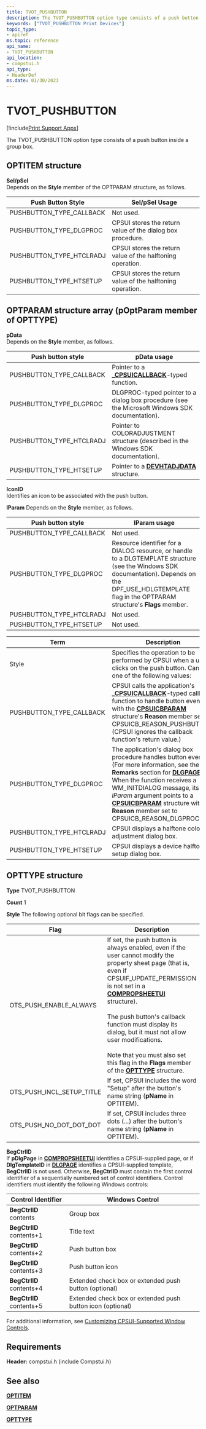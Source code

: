 ```yaml
---
title: TVOT_PUSHBUTTON
description: The TVOT_PUSHBUTTON option type consists of a push button inside a group box.
keywords: ["TVOT_PUSHBUTTON Print Devices"]
topic_type:
- apiref
ms.topic: reference
api_name:
- TVOT_PUSHBUTTON
api_location:
- compstui.h
api_type:
- HeaderDef
ms.date: 01/30/2023
---
```


# TVOT_PUSHBUTTON

[!include[Print Support Apps](../includes/print-support-apps.md)]

The TVOT_PUSHBUTTON option type consists of a push button inside a group box.

## OPTITEM structure  

**Sel/pSel**  
Depends on the **Style** member of the OPTPARAM structure, as follows.

| Push Button Style | Sel/pSel Usage |
|--|--|
| PUSHBUTTON_TYPE_CALLBACK | Not used. |
| PUSHBUTTON_TYPE_DLGPROC | CPSUI stores the return value of the dialog box procedure. |
| PUSHBUTTON_TYPE_HTCLRADJ | CPSUI stores the return value of the halftoning operation. |
| PUSHBUTTON_TYPE_HTSETUP | CPSUI stores the return value of the halftoning operation. |

## OPTPARAM structure array (pOptParam member of OPTTYPE)

**pData**  
Depends on the **Style** member, as follows.

| Push button style | pData usage |
|--|--|
| PUSHBUTTON_TYPE_CALLBACK | Pointer to a [**_CPSUICALLBACK**](/windows-hardware/drivers/ddi/compstui/nc-compstui-_cpsuicallback)-typed function. |
| PUSHBUTTON_TYPE_DLGPROC | DLGPROC-typed pointer to a dialog box procedure (see the Microsoft Windows SDK documentation). |
| PUSHBUTTON_TYPE_HTCLRADJ | Pointer to COLORADJUSTMENT structure (described in the Windows SDK documentation). |
| PUSHBUTTON_TYPE_HTSETUP | Pointer to a [**DEVHTADJDATA**](/windows/win32/api/winddi/ns-winddi-devhtadjdata) structure. |

**IconID**  
Identifies an icon to be associated with the push button.

**lParam**
Depends on the **Style** member, as follows.

| Push button style | lParam usage |
|--|--|
| PUSHBUTTON_TYPE_CALLBACK | Not used. |
| PUSHBUTTON_TYPE_DLGPROC | Resource identifier for a DIALOG resource, or handle to a DLGTEMPLATE structure (see the Windows SDK documentation). Depends on the DPF_USE_HDLGTEMPLATE flag in the OPTPARAM structure's **Flags** member. |
| PUSHBUTTON_TYPE_HTCLRADJ | Not used. |
| PUSHBUTTON_TYPE_HTSETUP | Not used. |

| Term | Description |
|--|--|
| Style | Specifies the operation to be performed by CPSUI when a user clicks on the push button. Can be one of the following values: |
| PUSHBUTTON_TYPE_CALLBACK | CPSUI calls the application's [**_CPSUICALLBACK**](/windows-hardware/drivers/ddi/compstui/nc-compstui-_cpsuicallback)-typed callback function to handle button events, with the [**CPSUICBPARAM**](/windows-hardware/drivers/ddi/compstui/ns-compstui-_cpsuicbparam) structure's **Reason** member set to CPSUICB_REASON_PUSHBUTTON. (CPSUI ignores the callback function's return value.) |
| PUSHBUTTON_TYPE_DLGPROC | The application's dialog box procedure handles button events. (For more information, see the **Remarks** section for [**DLGPAGE**](/windows-hardware/drivers/ddi/compstui/ns-compstui-_dlgpage).) When the function receives a WM_INITDIALOG message, its *lParam* argument points to a [**CPSUICBPARAM**](/windows-hardware/drivers/ddi/compstui/ns-compstui-_cpsuicbparam) structure with the **Reason** member set to CPSUICB_REASON_DLGPROC. |
| PUSHBUTTON_TYPE_HTCLRADJ | CPSUI displays a halftone color adjustment dialog box. |
| PUSHBUTTON_TYPE_HTSETUP | CPSUI displays a device halftone setup dialog box. |

## OPTTYPE structure

**Type**
TVOT_PUSHBUTTON

**Count**
1

**Style**
The following optional bit flags can be specified.

| Flag | Description |
|--|--|
| OTS_PUSH_ENABLE_ALWAYS | If set, the push button is always enabled, even if the user cannot modify the property sheet page (that is, even if CPSUIF_UPDATE_PERMISSION is not set in a [**COMPROPSHEETUI**](/windows-hardware/drivers/ddi/compstui/ns-compstui-_compropsheetui) structure).<br><br>The push button's callback function must display its dialog, but it must not allow user modifications.<br><br>Note that you must also set this flag in the **Flags** member of the [**OPTTYPE**](/windows-hardware/drivers/ddi/compstui/ns-compstui-_opttype) structure. |
| OTS_PUSH_INCL_SETUP_TITLE | If set, CPSUI includes the word "Setup" after the button's name string (**pName** in OPTITEM). |
| OTS_PUSH_NO_DOT_DOT_DOT | If set, CPSUI includes three dots (...) after the button's name string (**pName** in OPTITEM). |

**BegCtrlID**  
If **pDlgPage** in [**COMPROPSHEETUI**](/windows-hardware/drivers/ddi/compstui/ns-compstui-_compropsheetui) identifies a CPSUI-supplied page, or if **DlgTemplateID** in [**DLGPAGE**](/windows-hardware/drivers/ddi/compstui/ns-compstui-_dlgpage) identifies a CPSUI-supplied template, **BegCtrlID** is not used. Otherwise, **BegCtrlID** must contain the first control identifier of a sequentially numbered set of control identifiers. Control identifiers must identify the following Windows controls:

| Control Identifier | Windows Control |
|--|--|
| **BegCtrlID** contents | Group box |
| **BegCtrlID** contents+1 | Title text |
| **BegCtrlID** contents+2 | Push button box |
| **BegCtrlID** contents+3 | Push button icon |
| **BegCtrlID** contents+4 | Extended check box or extended push button (optional) |
| **BegCtrlID** contents+5 | Extended check box or extended push button icon (optional) |

For additional information, see [Customizing CPSUI-Supported Window Controls](customizing-cpsui-supported-window-controls.md).

## Requirements

**Header:** compstui.h (include Compstui.h)

## See also

[**OPTITEM**](/windows-hardware/drivers/ddi/compstui/ns-compstui-_optitem)

[**OPTPARAM**](/windows-hardware/drivers/ddi/compstui/ns-compstui-_optparam)

[**OPTTYPE**](/windows-hardware/drivers/ddi/compstui/ns-compstui-_opttype)

